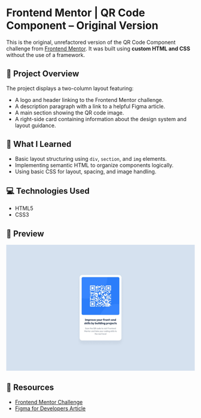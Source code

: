 # Frontend Mentor | QR Code Component – Original Version

This is the original, unrefactored version of the QR Code Component challenge from [Frontend Mentor](https://www.frontendmentor.io/challenges/qr-code-component-iux_sIO_H). It was built using **custom HTML and CSS** without the use of a framework.

## 📄 Project Overview

The project displays a two-column layout featuring:

- A logo and header linking to the Frontend Mentor challenge.
- A description paragraph with a link to a helpful Figma article.
- A main section showing the QR code image.
- A right-side card containing information about the design system and layout guidance.

## 🧠 What I Learned

- Basic layout structuring using `div`, `section`, and `img` elements.
- Implementing semantic HTML to organize components logically.
- Using basic CSS for layout, spacing, and image handling.

## 💻 Technologies Used

- HTML5
- CSS3

## 📸 Preview

![Screenshot](design/desktop-design.jpg)


## 🔗 Resources

- [Frontend Mentor Challenge](https://www.frontendmentor.io/challenges/qr-code-component-iux_sIO_H)
- [Figma for Developers Article](https://www.frontendmentor.io/articles/figma-for-developers-how-to-work-with-a-design-file-m6CZKZ1rC1)